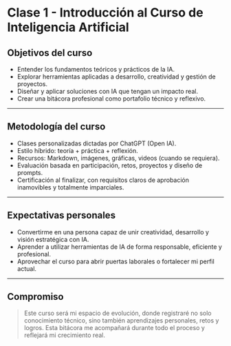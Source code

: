 # Clase 1 - Introducción al Curso de Inteligencia Artificial

## Objetivos del curso

- Entender los fundamentos teóricos y prácticos de la IA.
- Explorar herramientas aplicadas a desarrollo, creatividad y gestión de proyectos.
- Diseñar y aplicar soluciones con IA que tengan un impacto real.
- Crear una bitácora profesional como portafolio técnico y reflexivo.

---

## Metodología del curso

- Clases personalizadas dictadas por ChatGPT (Open IA).
- Estilo híbrido: teoría + práctica + reflexión.
- Recursos: Markdown, imágenes, gráficas, videos (cuando se requiera).
- Evaluación basada en participación, retos, proyectos y diseño de prompts.
- Certificación al finalizar, con requisitos claros de aprobación inamovibles y totalmente imparciales.

---

## Expectativas personales

- Convertirme en una persona capaz de unir creatividad, desarrollo y visión estratégica con IA.
- Aprender a utilizar herramientas de IA de forma responsable, eficiente y profesional.
- Aprovechar el curso para abrir puertas laborales o fortalecer mi perfil actual.

---

## Compromiso

> Este curso será mi espacio de evolución, donde registraré no solo conocimiento técnico, sino también aprendizajes personales, retos y logros. Esta bitácora me acompañará durante todo el proceso y reflejará mi crecimiento real.